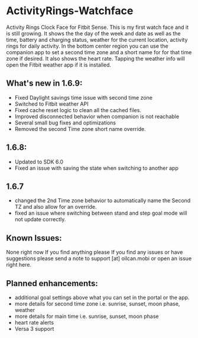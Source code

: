# ActivityRings-Watchface

Activity Rings Clock Face for Fitbit Sense.
This is my first watch face and it is still growing.
It shows the the day of the week and date as well as the time, battery and charging status, weather for the current location, activity rings for daily activity. In the bottom center region you can use the companion app to set a second time zone and a short name for for that time zone if desired. It also shows the heart rate.
Tapping the weather info will open the Fitbit weather app if it is installed.

## What's new in 1.6.9:
- Fixed Daylight savings time issue with second time zone
- Switched to Fitbit weather API
- Fixed cache reset logic to clean all the cached files.
- Improved disconnected behavior when companion is not reachable
- Several small bug fixes and optimizations
- Removed the second Time zone short name override.

## 1.6.8:
- Updated to SDK 6.0 
- Fixed an issue with saving the state when switching to another app

## 1.6.7
- changed the 2nd Time zone behavior to automatically name the Second TZ and also allow for an override.
- fixed an issue where switching between stand and step goal mode will not update correctly.

## Known Issues: 
None right now
If you find anything please 
If you find any issues or have suggestions please send a note to support [at] oilcan.mobi or open an issue right here. 

## Planned enhancements:
- additional goal settings above what you can set in the portal or the app.
- more details for second time zone i.e. sunrise, sunset, moon phase, weather
- more details for main time i.e. sunrise, sunset, moon phase
- heart rate alerts
- Versa 3 support

